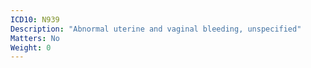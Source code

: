 ```yaml
---
ICD10: N939
Description: "Abnormal uterine and vaginal bleeding, unspecified"
Matters: No
Weight: 0
---
```

